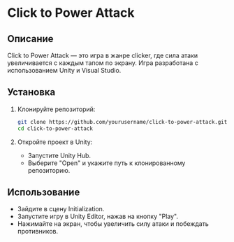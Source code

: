 # Click to Power Attack

## Описание
Click to Power Attack — это игра в жанре clicker, где сила атаки увеличивается с каждым тапом по экрану. Игра разработана с использованием Unity и Visual Studio.

## Установка
1. Клонируйте репозиторий:
    ```bash
    git clone https://github.com/yourusername/click-to-power-attack.git
    cd click-to-power-attack
    ```

2. Откройте проект в Unity:
    - Запустите Unity Hub.
    - Выберите "Open" и укажите путь к клонированному репозиторию.

## Использование
- Зайдите в сцену Initialization.
- Запустите игру в Unity Editor, нажав на кнопку "Play".
- Нажимайте на экран, чтобы увеличить силу атаки и побеждать противников.
